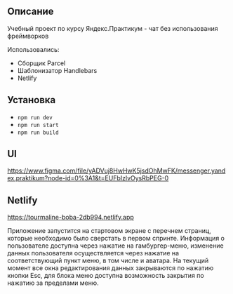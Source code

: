 ## Описание

Учебный проект по курсу Яндекс.Практикум - чат без использования фреймворков

Использовались:

- Сборщик Parcel
- Шаблонизатор Handlebars
- Netlify

## Установка

- `npm run dev`
- `npm run start`
- `npm run build`

## UI
https://www.figma.com/file/yADVuj8HwHwK5jsdOhMwFK/messenger.yandex.praktikum?node-id=0%3A1&t=EUFbIzlvOysRbPEG-0

## Netlify
https://tourmaline-boba-2db994.netlify.app

Приложение запустится на стартовом экране с перечнем страниц, которые необходимо было сверстать в первом спринте.
Информация о пользователе доступна через нажатие на гамбургер-меню, изменение данных пользователя осуществляется через нажатие на соответствующий пункт меню, в том числе и аватара.
На текущий момент все окна редактирования данных закрываются по нажатию кнопки Esc, для блока меню доступна возможность закрытия по нажатию за пределами меню.